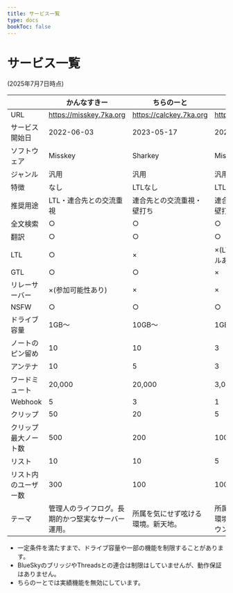 ```yaml
---
title: サービス一覧
type: docs
bookToc: false
---
```


# サービス一覧

(2025年7月7日時点)

|  | かんなすきー | ちらのーと | ちらのーと2 |
| --- | --- | --- | --- |
| URL| https://misskey.7ka.org | https://calckey.7ka.org | https://chiranote.com |
| サービス開始日 | 2022-06-03 | 2023-05-17 | 2025-07-03 |
| ソフトウェア | Misskey | Sharkey | Misskey |
| ジャンル | 汎用 | 汎用 | 汎用 |
| 特徴 | なし | LTLなし | LTL/GTLなし |
| 推奨用途 | LTL・連合先との交流重視 | 連合先との交流重視・壁打ち | 連合先との交流重視・壁打ち |
| 全文検索 | ○ | ○ | ○ |
| 翻訳 | ○ | ○ | ○ |
| LTL | ○ | × | ×(LTL相当のチャンネルあり) |
| GTL | ○ | ○ | × |
| リレーサーバー | ×(参加可能性あり) | × | × |
| NSFW | ○ | ○ | ○ |
| ドライブ容量 | 1GB〜 | 10GB〜 | 1GB〜 |
| ノートのピン留め | 10 | 10 | 3 |
| アンテナ | 10 | 5 | 3 |
| ワードミュート | 20,000 | 20,000 | 3,000 |
| Webhook | 5 | 3 | 1 |
| クリップ | 50 | 20 | 5 |
| クリップ最大ノート数 | 500 | 200 | 100 |
| リスト | 10 | 10 | 5 |
| リスト内のユーザー数 | 300 | 100 | 100 |
| テーマ | 管理人のライフログ。長期的かつ堅実なサーバー運用。 | 所属を気にせず呟ける環境。新天地。 | 所属を気にせず呟ける環境。かんなすきーダウン時の別荘地。|

- 一定条件を満たすまで、ドライブ容量や一部の機能を制限することがあります。
- BlueSkyのブリッジやThreadsとの連合は制限はしていませんが、動作保証はありません。
- ちらのーとでは実績機能を無効にしています。
